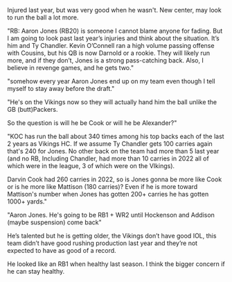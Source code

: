 Injured last year, but was very good when he wasn't. New center, may look to run the ball a lot more.

"RB: Aaron Jones (RB20) is someone I cannot blame anyone for fading. But I am going to look past last year’s injuries and think about the situation. It’s him and Ty Chandler. Kevin O’Connell ran a high volume passing offense with Cousins, but his QB is now Darnold or a rookie. They will likely run more, and if they don’t, Jones is a strong pass-catching back. Also, I believe in revenge games, and he gets two."

"somehow every year Aaron Jones end up on my team even though I tell myself to stay away before the draft."

"He's on the Vikings now so they will actually hand him the ball unlike the GB (butt)Packers.

So the question is will he be Cook or will he be Alexander?"

"KOC has run the ball about 340 times among his top backs each of the last 2 years as Vikings HC. If we assume Ty Chandler gets 100 carries again that's 240 for Jones. No other back on the team had more than 5 last year (and no RB, Including Chandler, had more than 10 carries in 2022 all of which were in the league, 3 of which were on the VIkings).

Darvin Cook had 260 carries in 2022, so is Jones gonna be more like Cook or is he more like Mattison (180 carries)? Even if he is more toward Mattison's number when Jones has gotten 200+ carries he has gotten 1000+ yards."

"Aaron Jones. He's going to be RB1 + WR2 until Hockenson and Addison (maybe suspension) come back"

He’s talented but he is getting older, the Vikings don’t have good IOL, this team didn’t have good rushing production last year and they’re not expected to have as good of a record.

He looked like an RB1 when healthy last season. I think the bigger concern if he can stay healthy.